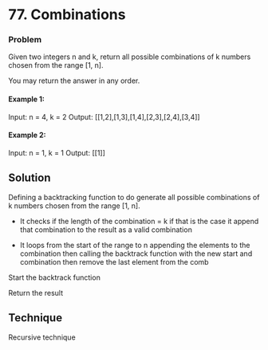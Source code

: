 # 77. Combinations

### Problem

Given two integers n and k, return all possible combinations of k numbers chosen from the range [1, n].

You may return the answer in any order.

 

#### Example 1:

Input: n = 4, k = 2
Output: [[1,2],[1,3],[1,4],[2,3],[2,4],[3,4]]

#### Example 2:

Input: n = 1, k = 1
Output: [[1]]

## Solution

Defining a backtracking function to do generate all possible combinations of k numbers chosen from the range [1, n].

- It checks if the length of the combination = k if that is the case it append that combination to the result as a valid combination

- It loops from the start of the range to n appending the elements to the combination then calling the backtrack function with the new start and combination then remove the last element from the comb  

Start the backtrack function

Return the result 

## Technique

Recursive technique 